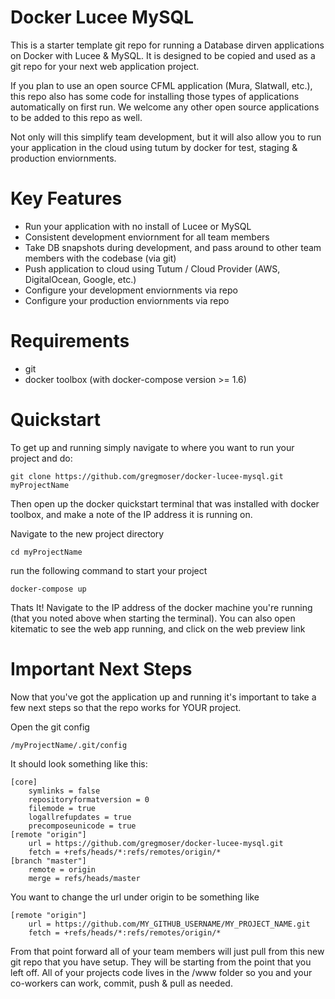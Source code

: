 # Docker Lucee MySQL
This is a starter template git repo for running a Database dirven applications on Docker with Lucee &amp; MySQL. It is designed to be copied and used as a git repo for your next web application project.

If you plan to use an open source CFML application (Mura, Slatwall, etc.), this repo also has some code for installing those types of applications automatically on first run.  We welcome any other open source applications to be added to this repo as well.

Not only will this simplify team development, but it will also allow you to run your application in the cloud using tutum by docker for test, staging & production enviornments.

# Key Features

- Run your application with no install of Lucee or MySQL
- Consistent development enviornment for all team members
- Take DB snapshots during development, and pass around to other team members with the codebase (via git)
- Push application to cloud using Tutum / Cloud Provider (AWS, DigitalOcean, Google, etc.)
- Configure your development enviornments via repo
- Configure your production enviornments via repo


# Requirements

- git
- docker toolbox (with docker-compose version >= 1.6)


# Quickstart

To get up and running simply navigate to where you want to run your project and do:

```
git clone https://github.com/gregmoser/docker-lucee-mysql.git myProjectName
```

Then open up the docker quickstart terminal that was installed with docker toolbox, and make a note of the IP address it is running on.

Navigate to the new project directory

```
cd myProjectName
```

run the following command to start your project

```
docker-compose up
```

Thats It!  Navigate to the IP address of the docker machine you're running (that you noted above when starting the terminal).  You can also open kitematic to see the web app running, and click on the web preview link


# Important Next Steps

Now that you've got the application up and running it's important to take a few next steps so that the repo works for YOUR project.

Open the git config
```
/myProjectName/.git/config
```

It should look something like this:
```
[core]
	symlinks = false
	repositoryformatversion = 0
	filemode = true
	logallrefupdates = true
	precomposeunicode = true
[remote "origin"]
	url = https://github.com/gregmoser/docker-lucee-mysql.git
	fetch = +refs/heads/*:refs/remotes/origin/*
[branch "master"]
	remote = origin
	merge = refs/heads/master
```

You want to change the url under origin to be something like
```
[remote "origin"]
	url = https://github.com/MY_GITHUB_USERNAME/MY_PROJECT_NAME.git
	fetch = +refs/heads/*:refs/remotes/origin/*
```

From that point forward all of your team members will just pull from this new git repo that you have setup.  They will be starting from the point that you left off.  All of your projects code lives in the /www folder so you and your co-workers can work, commit, push & pull as needed.
